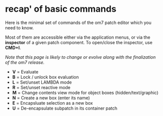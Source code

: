 

# recap' of basic commands

Here is the minimal set of commands of the om7 patch editor which you need to know.

Most of them are accessible either via the application menus, or via the **inspector** of a given patch component.
To open/close the inspector, use **CMD+I**.

_Note that this page is likely to change or evolve along with the finalization of the om7 release._


- **V** = Evaluate
- **B** = Lock / unlock box evaluation
- **L** = Set/unset LAMBDA mode
- **R** = Set/unset reactive mode
- **M** = Change contents view mode for object boxes (hidden/text/graphic)
- **N** = Create a new box (enter its name)
- **E** = Encapsluate selection as a new box
- **U** = De-encapsulate subpatch in its container patch

